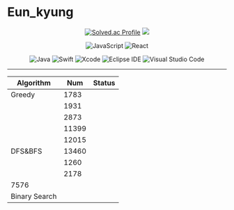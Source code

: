 # Eun_kyung










 
<div align="center">


[![Solved.ac Profile](http://mazassumnida.wtf/api/v2/generate_badge?boj=dmsrud1501222)](https://solved.ac/dmsrud1501222/) <img src="http://mazandi.herokuapp.com/api?handle=dmsrud1501222&theme=dark"/>

![JavaScript](https://img.shields.io/badge/JavaScript-F7DF1E.svg?&style=for-the-badge&logo=JavaScript&logoColor=white)
![React](https://img.shields.io/badge/React-61DAFB.svg?&style=for-the-badge&logo=React&logoColor=white)

![Java](https://img.shields.io/badge/Java-007396.svg?&style=for-the-badge&logo=Java&logoColor=white)
![Swift](https://img.shields.io/badge/Swift-F05138.svg?&style=for-the-badge&logo=Swift&logoColor=white)
![Xcode](https://img.shields.io/badge/Xcode-147EFB.svg?&style=for-the-badge&logo=Xcode&logoColor=white)
![Eclipse IDE](https://img.shields.io/badge/Eclipse%20IDE-2C2255.svg?&style=for-the-badge&logo=Eclipse%20IDE&logoColor=white)
![Visual Studio Code](https://img.shields.io/badge/Visual%20Studio%20Code-007ACC.svg?&style=for-the-badge&logo=Visual%20Studio%20Code&logoColor=white)


<hr>
 
 |Algorithm|Num|Status|
 |------|------|------|
 |Greedy|1783||
 ||1931||
 ||2873||
 ||11399||
 ||12015||
 |DFS&BFS|13460||
 ||1260||
 ||2178||
 |7576|||
 |Binary Search|||

<br>
 
